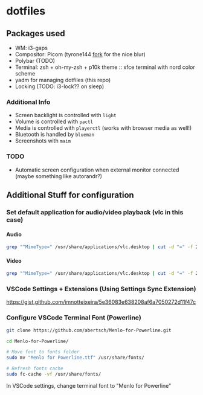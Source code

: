# dotfiles

## Packages used

 * WM: i3-gaps
 * Compositor: Picom (tyrone144 [fork](https://github.com/tryone144/picom) for the nice blur)
 * Polybar (TODO)
 * Terminal: zsh + oh-my-zsh + p10k theme :: xfce terminal with nord color scheme
 * yadm for managing dotfiles (this repo)
 * Locking (TODO: i3-lock?? on sleep)

### Additional Info
 * Screen backlight is controlled with `light`
 * Volume is controlled with `pactl`
 * Media is controlled with `playerctl` (works with browser media as well!)
 * Bluetooth is handled by `blueman`
 * Screenshots with `maim` 

### TODO
 * Automatic screen configuration when external monitor connected (maybe something like autorandr?)

## Additional Stuff for configuration

### Set default application for audio/video playback (vlc in this case)

#### Audio

```bash
grep "^MimeType=" /usr/share/applications/vlc.desktop | cut -d "=" -f 2 | xargs -d ';' -n 1 | grep -e "^audio/" -e "^x-content/audio" | xargs -n 1 -I '{}' xdg-mime default vlc.desktop '{}'
```

#### Video

```bash
grep "^MimeType=" /usr/share/applications/vlc.desktop | cut -d "=" -f 2 | xargs -d ';' -n 1 | grep -e "^video/" -e "^x-content/video" | xargs -n 1 -I '{}' xdg-mime default vlc.desktop '{}'
```

### VSCode Settings + Extensions (Using Settings Sync Extension)

https://gist.github.com/imnotteixeira/5e36083e638208af6a7050272d11f47c

### Configure VSCode Terminal Font (Powerline)

```bash
git clone https://github.com/abertsch/Menlo-for-Powerline.git

cd Menlo-for-Powerline/

# Move font to fonts folder
sudo mv "Menlo for Powerline.ttf" /usr/share/fonts/

# Refresh fonts cache
sudo fc-cache -vf /usr/share/fonts/
```

In VSCode settings, change terminal font to "Menlo for Powerline"
